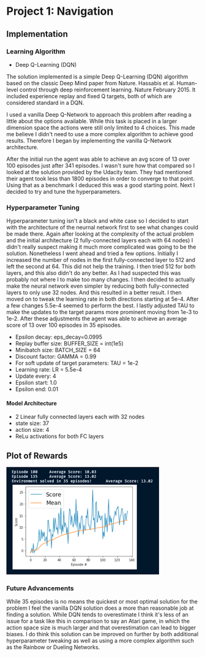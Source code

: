 [//]: # (Image References)

[image1]: https://user-images.githubusercontent.com/10624937/42135619-d90f2f28-7d12-11e8-8823-82b970a54d7e.gif "Trained Agent"

# Project 1: Navigation

## Implementation

### Learning Algorithm

- Deep Q-Learning (DQN)

The solution implemented is a simple Deep Q-Learning (DQN) algorithm based on
the classic Deep Mind paper from Nature. Hassabis et al. Human-level control
through deep reinforcement learning. Nature February 2015. It included
experience replay and fixed Q targets, both of which are considered standard in
a DQN.

I used a vanilla Deep Q-Network to approach this problem after reading a little
about the options available. While this task is placed in a larger dimension
space the actions were still only limited to 4 choices. This made me believe I
didn't need to use a more complex algorithm to achieve good results. Therefore I
began by implementing the vanilla Q-Network architecture.

After the initial run the agent was able to achieve an avg score of 13 over 100
episodes just after 341 episodes. I wasn't sure how that compared so I looked at
the solution provided by the Udacity team. They had mentioned their agent took
less than 1800 episodes in order to converge to that point. Using that as a
benchmark I deduced this was a good starting point. Next I decided to try and
tune the hyperparameters.

### Hyperparameter Tuning

Hyperparameter tuning isn't a black and white case so I decided to start with
the architecture of the neurnal network first to see what changes could be made
there. Again after looking at the complexity of the actual problem and the
initial architecture (2 fully-connected layers each with 64 nodes) I didn't
really suspect making it much more complicated was going to be the solution.
Nonetheless I went ahead and tried a few options. Initially I increased the
number of nodes in the first fully-connected layer to 512 and left the second at
64. This did not help the training. I then tried 512 for both layers, and this
also didn't do any better. As I had suspected this was probably not where I
to make too many changes. I then decided to actually make the neural network
even simpler by reducing both fully-connected layers to only use 32 nodes.
And this resulted in a better result. I then moved on to tweak the learning
rate in both directions starting at 5e-4. After a few changes 5.5e-4 seemed
to perform the best. I lastly adjusted TAU to make the updates to the target
params more prominent moving from 1e-3 to 1e-2. After these adjustments the
agent was able to achieve an average score of 13 over 100 episodes in 35
episodes.

- Epsilon decay: eps_decay=0.0995
- Replay buffer size: BUFFER_SIZE = int(1e5)
- Minibatch size: BATCH_SIZE = 64
- Discount factor: GAMMA = 0.99
- For soft update of target parameters: TAU = 1e-2
- Learning rate: LR = 5.5e-4
- Update every: 4
- Epsilon start: 1.0
- Epsilon end: 0.01

#### Model Architecture
- 2 Linear fully connected layers each with 32 nodes
- state size: 37
- action size: 4
- ReLu activations for both FC layers

## Plot of Rewards
![](./rewards.png)

### Future Advancements

While 35 episodes is no means the quickest or most optimal solution for the
problem I feel the vanilla DQN solution does a more than reasonable job at
finding a solution. While DQN tends to overestimate I think it's less of an
issue for a task like this in comparison to say an Atari game, in which the
action space size is much larger and that overestimation can lead to bigger
biases. I do think this solution can be improved on further by both additional
hyperparameter tweaking as well as using a more complex algorithm such as the
Rainbow or Dueling Networks.
